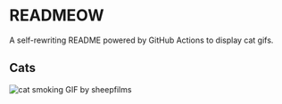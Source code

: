 # READMEOW

A self-rewriting README powered by GitHub Actions to display cat gifs.

## Cats

![cat smoking GIF by sheepfilms](https://media1.giphy.com/media/l0ExdMHUDKteztyfe/200.gif?cid=9acd02dawgtwtt9aae2nyj1f0ajyibous46cpvfktuf2gapq&ep=v1_gifs_search&rid=200.gif&ct=g)

